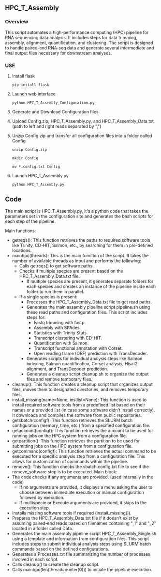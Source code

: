 ## HPC_T_Assembly
### Overview
 This script automates a high-performance computing (HPC) pipeline for RNA sequencing data analysis. It includes steps for data trimming, assembly, alignment, quantification, and clustering. The script is designed to handle paired-end RNA-seq data and generate several intermediate and final output files necessary for downstream analyses.

### USE
1. Install flask


    `pip install flask`


2. Launch web interface
   
    `python HPC_T_Assembly_Configuration.py`

3. Generate and Download Configuration files

4. Upload Config.zip, HPC_T_Assembly.py, and HPC_T_Assembly_Data.txt (path to left and right reads separated by ",")
5. Unzip Config.zip and transfer all configuration files into a folder called Config

    `unzip Config.zip ` 

    `mkdir Config` 

    `mv *.config.txt Config`


   
8. Launch HPC_T_Assembly.py

    `python HPC_T_Assembly.py`

## Code
The main script is HPC_T_Assembly.py, it's a python code that takes the parameters set in the configuration site and generates the bash scripts for each step of the pipeline.

Main functions:
* getreqs(): This function retrieves the paths to required software tools like Trinity, CD-HIT, Salmon, etc., by searching for them in pre-defined locations.
 * mainhpc(threads): This is the main function of the script. It takes the number of available threads as input and performs the following:
   * Calls getreqs() to get software paths.
   * Checks if multiple species are present based on the HPC_T_Assembly_Data.txt file.
     * If multiple species are present, it generates separate folders for each species and creates an instance of the pipeline inside each folder to run them in parallel.
   * If a single species is present:
     * Processes the HPC_T_Assembly_Data.txt file to get read paths.
     * Generates the main assembly pipeline script pipeline.sh using these read paths and configuration files. This script includes steps for:
       * Fastq trimming with fastp.
       * Assembly with SPAdes.
       * Statistics with Trinity Stats.
       * Transcript clustering with CD-HIT.
       * Quantification with Salmon.
       * Transcript functional annotation with Corset.
       * Open reading frame (ORF) prediction with TransDecoder.
     * Generates scripts for individual analysis steps like Salmon indexing, Salmon quantification, Corset analysis, Hisat2 alignment, and TransDecoder prediction.
     * Generates a cleanup script cleanup.sh to organize the output files and remove temporary files.
 * cleanup(): This function creates a cleanup script that organizes output files, moves them to designated directories, and removes temporary files.
 * install_missing(name=None, instlist=None): This function is used to install required software tools from a predefined list based on their names or a provided list (in case some software didn't install correctly). It downloads and compiles the software from public repositories.
 * getsbatch(configf): This function retrieves the SLURM batch configuration (memory, time, etc.) from a specified configuration file.
 * getaccount(configf): This function retrieves the account to be used for running jobs on the HPC system from a configuration file.
 * getpartition(): This function retrieves the partition to be used for submitting jobs on the HPC system from a configuration file.
 * getcommand(configf): This function retrieves the actual command to be executed for a specific analysis step from a configuration file. This allows for customization of commands within the pipeline.
 * remove(): This function checks the sbatch.config.txt file to see if the remove_software step is to be executed.
Main block:
 * The code checks if any arguments are provided. (used internally in the code)
   * If no arguments are provided, it displays a menu asking the user to choose between immediate execution or manual configuration followed by execution.
   * If multispecie or Execute arguments are provided, it skips to the execution step.
 * Installs missing software tools if required (install_missing()).
 * Prepares the HPC_T_Assembly_Data.txt file if it doesn't exist by assuming paired-end reads based on filenames containing "_1" and "_2" located in a folder called Data.
 * Generates the main assembly pipeline script HPC_T_Assembly_Single.sh using a template and information from configuration files. This script includes steps to submit individual analysis steps using SLURM batch commands based on the defined configurations.
 * Generates a Processes.txt file summarizing the number of processes involved in each script.
 * Calls cleanup() to create the cleanup script.
 * Calls mainhpc(len(threadcounter(0))) to initiate the pipeline execution. 

